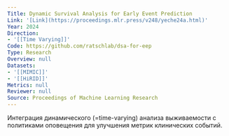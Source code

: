 ```yaml
---
Title: Dynamic Survival Analysis for Early Event Prediction
Link: '[Link](https://proceedings.mlr.press/v248/yeche24a.html)'
Year: 2024
Direction:
- '[[Time Varying]]'
Code: https://github.com/ratschlab/dsa-for-eep
Type: Research
Overview: null
Datasets:
- '[[MIMIC]]'
- '[[HiRID]]'
Metrics: null
Reviewer: null
Source: Proceedings of Machine Learning Research
---
```


Интеграция динамического (=time-varying) анализа выживаемости с политиками оповещения для улучшения метрик клинических событий.
